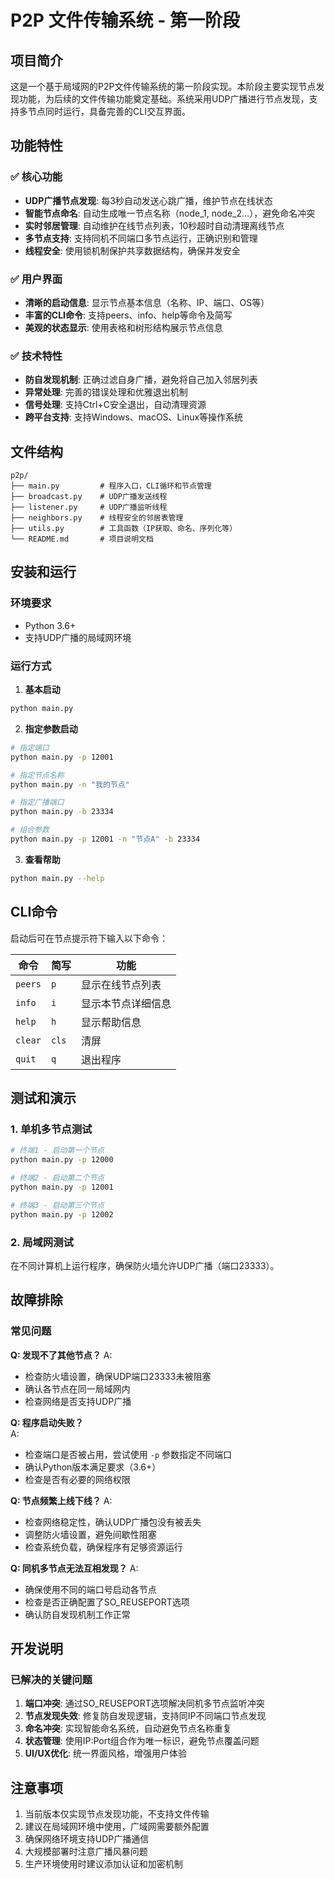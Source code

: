 # P2P 文件传输系统 - 第一阶段

## 项目简介

这是一个基于局域网的P2P文件传输系统的第一阶段实现。本阶段主要实现节点发现功能，为后续的文件传输功能奠定基础。系统采用UDP广播进行节点发现，支持多节点同时运行，具备完善的CLI交互界面。

## 功能特性

### ✅ 核心功能
- **UDP广播节点发现**: 每3秒自动发送心跳广播，维护节点在线状态
- **智能节点命名**: 自动生成唯一节点名称（node_1, node_2...），避免命名冲突
- **实时邻居管理**: 自动维护在线节点列表，10秒超时自动清理离线节点
- **多节点支持**: 支持同机不同端口多节点运行，正确识别和管理
- **线程安全**: 使用锁机制保护共享数据结构，确保并发安全

### ✅ 用户界面
- **清晰的启动信息**: 显示节点基本信息（名称、IP、端口、OS等）
- **丰富的CLI命令**: 支持peers、info、help等命令及简写
- **美观的状态显示**: 使用表格和树形结构展示节点信息

### ✅ 技术特性
- **防自发现机制**: 正确过滤自身广播，避免将自己加入邻居列表
- **异常处理**: 完善的错误处理和优雅退出机制
- **信号处理**: 支持Ctrl+C安全退出，自动清理资源
- **跨平台支持**: 支持Windows、macOS、Linux等操作系统

## 文件结构

```
p2p/
├── main.py         # 程序入口，CLI循环和节点管理
├── broadcast.py    # UDP广播发送线程
├── listener.py     # UDP广播监听线程  
├── neighbors.py    # 线程安全的邻居表管理
├── utils.py        # 工具函数（IP获取、命名、序列化等）
└── README.md       # 项目说明文档
```

## 安装和运行

### 环境要求
- Python 3.6+
- 支持UDP广播的局域网环境

### 运行方式

1. **基本启动**
```bash
python main.py
```

2. **指定参数启动**
```bash
# 指定端口
python main.py -p 12001

# 指定节点名称  
python main.py -n "我的节点"

# 指定广播端口
python main.py -b 23334

# 组合参数
python main.py -p 12001 -n "节点A" -b 23334
```

3. **查看帮助**
```bash
python main.py --help
```

## CLI命令

启动后可在节点提示符下输入以下命令：

| 命令    | 简写  | 功能               |
| ------- | ----- | ------------------ |
| `peers` | `p`   | 显示在线节点列表   |
| `info`  | `i`   | 显示本节点详细信息 |
| `help`  | `h`   | 显示帮助信息       |
| `clear` | `cls` | 清屏               |
| `quit`  | `q`   | 退出程序           |

## 测试和演示

### 1. 单机多节点测试
```bash
# 终端1 - 启动第一个节点
python main.py -p 12000

# 终端2 - 启动第二个节点
python main.py -p 12001

# 终端3 - 启动第三个节点  
python main.py -p 12002
```

### 2. 局域网测试
在不同计算机上运行程序，确保防火墙允许UDP广播（端口23333）。

## 故障排除

### 常见问题

**Q: 发现不了其他节点？**
A: 
- 检查防火墙设置，确保UDP端口23333未被阻塞
- 确认各节点在同一局域网内
- 检查网络是否支持UDP广播

**Q: 程序启动失败？**  
A:
- 检查端口是否被占用，尝试使用 `-p` 参数指定不同端口
- 确认Python版本满足要求（3.6+）
- 检查是否有必要的网络权限

**Q: 节点频繁上线下线？**
A:
- 检查网络稳定性，确认UDP广播包没有被丢失
- 调整防火墙设置，避免间歇性阻塞
- 检查系统负载，确保程序有足够资源运行

**Q: 同机多节点无法互相发现？**
A:
- 确保使用不同的端口号启动各节点
- 检查是否正确配置了SO_REUSEPORT选项
- 确认防自发现机制工作正常

## 开发说明

### 已解决的关键问题
1. **端口冲突**: 通过SO_REUSEPORT选项解决同机多节点监听冲突
2. **节点发现失效**: 修复防自发现逻辑，支持同IP不同端口节点发现  
3. **命名冲突**: 实现智能命名系统，自动避免节点名称重复
4. **状态管理**: 使用IP:Port组合作为唯一标识，避免节点覆盖问题
5. **UI/UX优化**: 统一界面风格，增强用户体验

## 注意事项

1. 当前版本仅实现节点发现功能，不支持文件传输
2. 建议在局域网环境中使用，广域网需要额外配置
3. 确保网络环境支持UDP广播通信
4. 大规模部署时注意广播风暴问题
5. 生产环境使用时建议添加认证和加密机制 